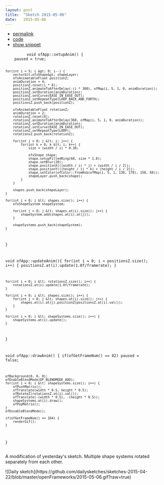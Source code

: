 ```yaml
---
layout: post
title:  "Sketch 2015-05-06"
date:   2015-05-06
---
```

<div class="code">
    <ul>
        <li><a href="{% post_url 2015-05-06-sketch %}">permalink</a></li>
        <li><a href="https://github.com/dailysketches/dailySketches/tree/master/sketches/2015-05-06">code</a></li>
        <li><a href="#" class="snippet-button">show snippet</a></li>
    </ul>
    <pre class="snippet">
        <code class="cpp">void ofApp::setupAnim() {
    paused = true;
    
    for(int i = 5; i &gt; 0; i--) {
        vector&lt;ofxShape&gt; shapeLayer;
        ofxAnimatableFloat positionZ;
        animDuration = 4;
        positionZ.reset(i * 8);
        positionZ.animateToAfterDelay(-(i * 300), ofMap(i, 5, 1, 0, animDuration));
        positionZ.setDuration(animDuration);
        positionZ.setCurve(EASE_IN_EASE_OUT);
        positionZ.setRepeatType(LOOP_BACK_AND_FORTH);
        positionsZ.push_back(positionZ);
        
        ofxAnimatableFloat rotationZ;
        animDuration = 2;
        rotationZ.reset(0);
        rotationZ.animateToAfterDelay(360, ofMap(i, 5, 1, 0, animDuration));
        rotationZ.setDuration(animDuration);
        rotationZ.setCurve(EASE_IN_EASE_OUT);
        rotationZ.setRepeatType(LOOP);
        rotationsZ.push_back(rotationZ);
        
        for(int j = 0; j &lt; i; j++) {
            for(int k = 0; k &lt; i; k++) {
                size = (width / i) * 0.38;
                
                ofxShape shape;
                shape.setupFilledRing(60, size * 1.8);
                shape.setBlur(20);
                shape.positionX(((width / i) * j) + (width / i / 2));
                shape.positionY(((height / i) * k) + (height / i / 2));
                shape.setColor(ofColor::fromHsb(ofMap(i, 5, 1, 130, 170), 150, 60));
                shapeLayer.push_back(shape);
            }
        }
        
        shapes.push_back(shapeLayer);
    }

    for(int i = 0; i &lt; shapes.size(); i++) {
        ofxShapeSystem shapeSystem;
        
        for(int j = 0; j &lt; shapes.at(i).size(); j++) {
            shapeSystem.add(shapes.at(i).at(j));
        }
        
        shapeSystems.push_back(shapeSystem);
    }
}

void ofApp::updateAnim(){
    for(int i = 0; i &lt; positionsZ.size(); i++) {
        positionsZ.at(i).update(1.0f/framerate);
    }
    
    for(int i = 0; i &lt; rotationsZ.size(); i++) {
        rotationsZ.at(i).update(1.0f/framerate);
    }
    
    for(int i = 0; i &lt; shapes.size(); i++) {
        for(int j = 0; j &lt; shapes.at(i).size(); j++) {
            shapes.at(i).at(j).positionZ(positionsZ.at(i).val());
        }
    }
    
    for(int i = 0; i &lt; shapeSystems.size(); i++) {
        shapeSystems.at(i).update();
    }
}

void ofApp::drawAnim() {
    if(ofGetFrameNum() == 82) paused = false;
    
    ofBackground(0, 0, 0);
    ofEnableBlendMode(OF_BLENDMODE_ADD);
    for(int i = 0; i &lt; shapeSystems.size(); i++) {
        ofPushMatrix();
        ofTranslate(width * 0.5, height * 0.5);
        ofRotateZ(rotationsZ.at(i).val());
        ofTranslate(-(width * 0.5), -(height * 0.5));
        shapeSystems.at(i).draw();
        ofPopMatrix();
    }
    ofDisableBlendMode();
    
    if(ofGetFrameNum() == 164) {
        renderGif();
    }
}</code>
    </pre>
</div>
<p class="description">A modification of yesterday's sketch. Multiple shape systems rotated separately from each other.</p>
![Daily sketch](https://github.com/dailysketches/sketches-2015-04-22/blob/master/openFrameworks/2015-05-06.gif?raw=true)
